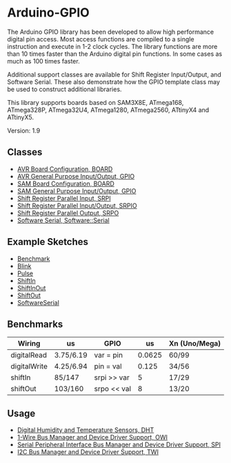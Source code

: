 # Arduino-GPIO
The Arduino GPIO library has been developed to allow high performance
digital pin access. Most access functions are compiled to a single
instruction and execute in 1-2 clock cycles. The library functions are
more than 10 times faster than the Arduino digital pin functions. In
some cases as much as 100 times faster.

Additional support classes are available for Shift Register
Input/Output, and Software Serial. These also demonstrate how the GPIO
template class may be used to construct additional libraries.

This library supports boards based on SAM3X8E, ATmega168, ATmega328P,
ATmega32U4, ATmega1280, ATmega2560, ATtinyX4 and ATtinyX5.

Version: 1.9

## Classes

* [AVR Board Configuration, BOARD](./src/Hardware/AVR/Board.h)
* [AVR General Purpose Input/Output, GPIO](./src/Hardware/AVR/GPIO.h)
* [SAM Board Configuration, BOARD](./src/Hardware/SAM/Board.h)
* [SAM General Purpose Input/Output, GPIO](./src/Hardware/SAM/GPIO.h)
* [Shift Register Parallel Input, SRPI](./src/SRPI.h)
* [Shift Register Parallel Input/Output, SRPIO](./src/SRPIO.h)
* [Shift Register Parallel Output, SRPO](./src/SRPO.h)
* [Software Serial, Software::Serial](./src/Software/Serial.h)

## Example Sketches

* [Benchmark](./examples/Benchmark)
* [Blink](./examples/Blink)
* [Pulse](./examples/Pulse)
* [ShiftIn](./examples/ShiftIn)
* [ShiftInOut](./examples/ShiftInOut)
* [ShiftOut](./examples/ShiftOut)
* [SoftwareSerial](./examples/SoftwareSerial)

## Benchmarks

Wiring | us | GPIO | us | Xn (Uno/Mega)
------ |---------------|------|----|--------------
digitalRead | 3.75/6.19 | var = pin | 0.0625 | 60/99
digitalWrite | 4.25/6.94 | pin = val | 0.125 | 34/56
shiftIn | 85/147 | srpi >> var | 5 | 17/29
shiftOut | 103/160 | srpo << val | 8 | 13/20

## Usage

* [Digital Humidity and Temperature Sensors, DHT](https://github.com/mikaelpatel/Arduino-DHT)
* [1-Wire Bus Manager and Device Driver Support, OWI](https://github.com/mikaelpatel/Arduino-OWI)
* [Serial Peripheral Interface Bus Manager and Device Driver Support, SPI](https://github.com/mikaelpatel/Arduino-SPI)
* [I2C Bus Manager and Device Driver Support, TWI](https://github.com/mikaelpatel/Arduino-TWI)
